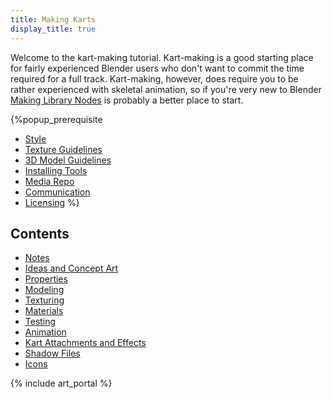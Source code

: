 ```yaml
---
title: Making Karts
display_title: true
---
```

Welcome to the kart-making tutorial. Kart-making is a good starting place for fairly experienced Blender users who don't want to commit the time required for a full track. Kart-making, however, does require you to be rather experienced with skeletal animation, so if you're very new to Blender [Making Library Nodes](Making_Library_Nodes) is probably a better place to start.

{%popup_prerequisite
* [Style](Style)
* [Texture Guidelines](Texture_Guidelines)
* [3D Model Guidelines](3D_Model_Guidelines)
* [Installing Tools](Installing_Tools)
* [Media Repo](Media_Repo)
* [Communication](Communication)
* [Licensing](Licensing)
%}

## Contents
* [Notes](Making_Karts:_Notes)
* [Ideas and Concept Art](Making_Karts:_Ideas_and_Concept_Art)
* [Properties](Making_Karts:_Properties)
* [Modeling](Making_Karts:_Modeling)
* [Texturing](Texturing)
* [Materials](Materials)
* [Testing](Making_Karts:_Testing)
* [Animation](Making_Karts:_Animation)
* [Kart Attachments and Effects](Making_Karts:_Kart_Attachments_and_Effects)
* [Shadow Files](Making_Karts:_Shadow_Files)
* [Icons](Making_Karts:_Icons)

{% include art_portal %}
